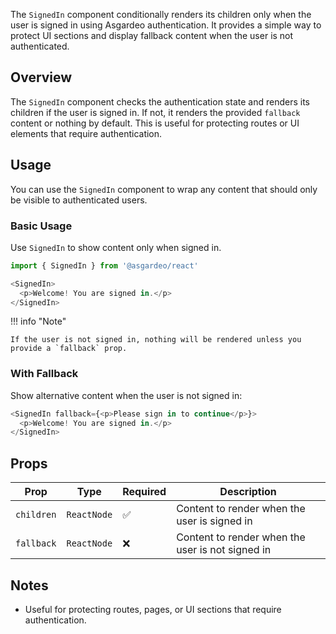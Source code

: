 The `SignedIn` component conditionally renders its children only when the user is signed in using Asgardeo authentication. It provides a simple way to protect UI sections and display fallback content when the user is not authenticated.

## Overview

The `SignedIn` component checks the authentication state and renders its children if the user is signed in. If not, it renders the provided `fallback` content or nothing by default. This is useful for protecting routes or UI elements that require authentication.

## Usage

You can use the `SignedIn` component to wrap any content that should only be visible to authenticated users.

### Basic Usage

Use `SignedIn` to show content only when signed in.

```javascript title="SignedIn Example"
import { SignedIn } from '@asgardeo/react'

<SignedIn>
  <p>Welcome! You are signed in.</p>
</SignedIn>
```

!!! info "Note"

    If the user is not signed in, nothing will be rendered unless you provide a `fallback` prop.

### With Fallback

Show alternative content when the user is not signed in:

```javascript title="With Fallback"
<SignedIn fallback={<p>Please sign in to continue</p>}>
  <p>Welcome! You are signed in.</p>
</SignedIn>
```

## Props

| Prop       | Type        | Required | Description                                      |
|------------|-------------|----------|--------------------------------------------------|
| `children` | `ReactNode` | ✅       | Content to render when the user is signed in      |
| `fallback` | `ReactNode` | ❌       | Content to render when the user is not signed in  |

## Notes

- Useful for protecting routes, pages, or UI sections that require authentication.
